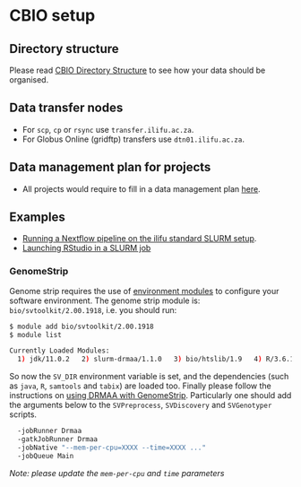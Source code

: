 # CBIO setup

## Directory structure

Please read [CBIO Directory Structure](/data/directory_structure#CBIO-directory-structure) to see how your data should be organised.

## Data transfer nodes
* For `scp`, `cp` or `rsync` use `transfer.ilifu.ac.za`.
* For Globus Online (gridftp) transfers use `dtn01.ilifu.ac.za`.

## Data management plan for projects

* All projects would require to fill in a data management plan [here](https://forms.gle/RMJuj5xJdfFRR6CZ8).

## Examples

* [Running a Nextflow pipeline on the ilifu standard SLURM setup](https://github.com/grbot/run-fastqc/tree/ilifu).
* [Launching RStudio in a SLURM job](/tech_docs/software_environments#rstudio)

### GenomeStrip

Genome strip requires the use of [environment modules](tech_docs/software_environments#environment-modules) to configure your software environment. The genome strip module is: `bio/svtoolkit/2.00.1918`, i.e. you should run:

```bash
$ module add bio/svtoolkit/2.00.1918
$ module list

Currently Loaded Modules:
  1) jdk/11.0.2   2) slurm-drmaa/1.1.0   3) bio/htslib/1.9   4) R/3.6.1   5) bio/svtoolkit/2.00.1918

```

So now the `SV_DIR` environment variable is set, and the dependencies (such as `java`, `R`, `samtools` and `tabix`) are loaded too. Finally please follow the instructions on [using DRMAA with GenomeStrip](https://gatkforums.broadinstitute.org/gatk/discussion/12327/genomestrip-and-slurm). Particularly one should add the arguments below to the `SVPreprocess`, `SVDiscovery` and `SVGenotyper` scripts.

```bash
  -jobRunner Drmaa
  -gatkJobRunner Drmaa
  -jobNative "--mem-per-cpu=XXXX --time=XXXX ..."
  -jobQueue Main
```

*Note: please update the `mem-per-cpu` and `time` parameters*
